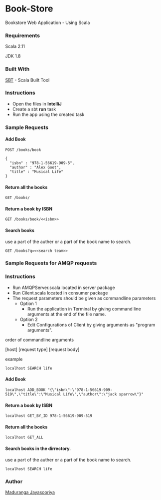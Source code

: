 # Book-Store

Bookstore Web Application - Using Scala

### Requirements
Scala 2.11 

JDK 1.8

### Built With

[SBT](https://www.scala-sbt.org/) - Scala Built Tool

### Instructions

- Open the files in **IntelliJ** 
- Create a sbt **run** task 
- Run the app using the created task

### Sample Requests 

#### Add Book

```
POST /books/book
```

```
{
  "isbn" : "978-1-56619-909-5",
  "author" : "Alex Goot",
  "title" : "Musical Life"
}
```
#### Return all the books

```
GET /books/
```
#### Return a book by ISBN

```
GET /books/book/<<isbn>>
```
#### Search books
use a part of the auther or a part of the book name to search.
```
GET /books?q=<<search team>>
```

### Sample Requests for AMQP requests

### Instructions

- Run AMQPServer.scala located in server package 
- Run Cilent.scala located in consumer package
- The request parameters should be given as commandline parameters
    * Option 1 
        * Run the application in Terminal by giving command line arguments at the end of the file name.
    * Option 2
        * Edit Configurations of Client by giving arguments as "program arguments".

order of commandline arguments

[host] [request type] [request body] 

example
```
localhost SEARCH life
```
#### Add Book

```
localhost ADD_BOOK "{\"isbn\":\"978-1-56619-909-519\",\"title\":\"Musical Life\",\"author\":\"jack sparrow\"}"
```


#### Return a book by ISBN

```
localhost GET_BY_ID 978-1-56619-909-519
```
#### Return all the books

```
localhost GET_ALL
```
#### Search books in the dirrectory.
use a part of the auther or a part of the book name to search.
```
localhost SEARCH life
```

### Author

[Maduranga Jayasooriya](https://www.linkedin.com/in/madurangajayasooriya/)

